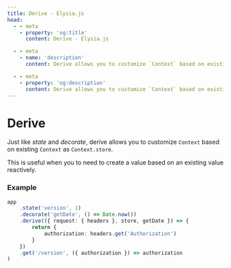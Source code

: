 ```yaml
---
title: Derive - Elysia.js
head:
  - - meta
    - property: 'og:title'
      content: Derive - Elysia.js

  - - meta
    - name: 'description'
      content: Derive allows you to customize `Context` based on existing `Context` as `Context.store`, useful when you to need to create a value based on an existing value reactively

  - - meta
    - property: 'og:description'
      content: Derive allows you to customize `Context` based on existing `Context` as `Context.store`, useful when you to need to create a value based on an existing value reactively
---
```


# Derive
Just like _state_ and _decorate_, derive allows you to customize `Context` based on existing `Context` as `Context.store`.

This is useful when you to need to create a value based on an existing value reactively.

### Example
```typescript
app
    .state('version', 1)
    .decorate('getDate', () => Date.now())
    .derive(({ request: { headers }, store, getDate }) => {
        return {
            authorization: headers.get('Authorization')
        }
    })
    .get('/version', ({ authorization }) => authorization
)
```
